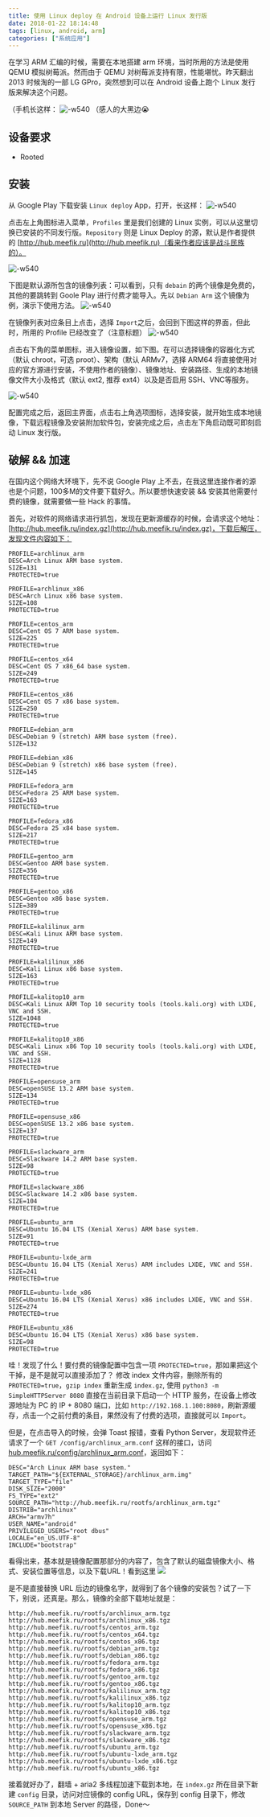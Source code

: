 ```yaml
---
title: 使用 Linux deploy 在 Android 设备上运行 Linux 发行版
date: 2018-01-22 18:14:48
tags: [linux, android, arm]
categories: ["系统应用"]
---
```


在学习 ARM 汇编的时候，需要在本地搭建 arm 环境，当时所用的方法是使用 QEMU 模拟树莓派。然而由于 QEMU 对树莓派支持有限，性能堪忧。昨天翻出 2013 时候淘的一部 LG GPro，突然想到可以在 Android 设备上跑个 Linux 发行版来解决这个问题。

<!--more-->

（手机长这样：
![-w540](https://i.loli.net/2018/01/22/5a65a5eecc4f8.jpg)
（感人的大黑边😭

## 设备要求
* Rooted

## 安装
从 Google Play 下载安装 `Linux deploy` App，打开，长这样：
![-w540](https://i.loli.net/2018/01/22/5a65a5ef56687.jpg)

点击左上角图标进入菜单，`Profiles` 里是我们创建的 Linux 实例，可以从这里切换已安装的不同发行版。`Repository` 则是 Linux Deploy 的源，默认是作者提供的 [http://hub.meefik.ru](http://hub.meefik.ru)（看来作者应该是战斗民族的）。

![-w540](https://i.loli.net/2018/01/22/5a65a5ed94b47.jpg)

下图是默认源所包含的镜像列表：可以看到，只有 `debain` 的两个镜像是免费的，其他的要跳转到 Goole Play 进行付费才能导入。先以 `Debian Arm` 这个镜像为例，演示下使用方法。
![-w540](https://i.loli.net/2018/01/22/5a65a5eec96d3.jpg)

在镜像列表对应条目上点击，选择 `Import`之后，会回到下图这样的界面，但此时，所用的 Profile 已经改变了（注意标题）
![-w540](https://i.loli.net/2018/01/22/5a65a5ef56687.jpg)

点击右下角的菜单图标，进入镜像设置，如下图。在可以选择镜像的容器化方式（默认 chroot，可选 proot）、架构（默认 ARMv7，选择 ARM64 将直接使用对应的官方源进行安装，不使用作者的镜像）、镜像地址、安装路径、生成的本地镜像文件大小及格式（默认 ext2, 推荐 ext4）以及是否启用 SSH、VNC等服务。

![-w540](https://i.loli.net/2018/01/22/5a65a5eddec06.jpg)

配置完成之后，返回主界面，点击右上角选项图标，选择安装，就开始生成本地镜像，下载远程镜像及安装附加软件包，安装完成之后，点击左下角启动既可即刻启动 Linux 发行版。

## 破解 && 加速
在国内这个网络大环境下，先不说 Google Play 上不去，在我这里连接作者的源也是个问题，100多M的文件要下载好久。所以要想快速安装 && 安装其他需要付费的镜像，就需要做一些 Hack 的事情。

首先，对软件的网络请求进行抓包，发现在更新源缓存的时候，会请求这个地址：[http://hub.meefik.ru/index.gz](http://hub.meefik.ru/index.gz)，下载后解压，发现文件内容如下：

```
PROFILE=archlinux_arm
DESC=Arch Linux ARM base system.
SIZE=131
PROTECTED=true

PROFILE=archlinux_x86
DESC=Arch Linux x86 base system.
SIZE=108
PROTECTED=true

PROFILE=centos_arm
DESC=Cent OS 7 ARM base system.
SIZE=225
PROTECTED=true

PROFILE=centos_x64
DESC=Cent OS 7 x86_64 base system.
SIZE=249
PROTECTED=true

PROFILE=centos_x86
DESC=Cent OS 7 x86 base system.
SIZE=250
PROTECTED=true

PROFILE=debian_arm
DESC=Debian 9 (stretch) ARM base system (free).
SIZE=132

PROFILE=debian_x86
DESC=Debian 9 (stretch) x86 base system (free).
SIZE=145

PROFILE=fedora_arm
DESC=Fedora 25 ARM base system.
SIZE=163
PROTECTED=true

PROFILE=fedora_x86
DESC=Fedora 25 x84 base system.
SIZE=217
PROTECTED=true

PROFILE=gentoo_arm
DESC=Gentoo ARM base system.
SIZE=356
PROTECTED=true

PROFILE=gentoo_x86
DESC=Gentoo x86 base system.
SIZE=389
PROTECTED=true

PROFILE=kalilinux_arm
DESC=Kali Linux ARM base system.
SIZE=149
PROTECTED=true

PROFILE=kalilinux_x86
DESC=Kali Linux x86 base system.
SIZE=163
PROTECTED=true

PROFILE=kalitop10_arm
DESC=Kali Linux ARM Top 10 security tools (tools.kali.org) with LXDE, VNC and SSH.
SIZE=1048
PROTECTED=true

PROFILE=kalitop10_x86
DESC=Kali Linux x86 Top 10 security tools (tools.kali.org) with LXDE, VNC and SSH.
SIZE=1128
PROTECTED=true

PROFILE=opensuse_arm
DESC=openSUSE 13.2 ARM base system.
SIZE=134
PROTECTED=true

PROFILE=opensuse_x86
DESC=openSUSE 13.2 x86 base system.
SIZE=137
PROTECTED=true

PROFILE=slackware_arm
DESC=Slackware 14.2 ARM base system.
SIZE=98
PROTECTED=true

PROFILE=slackware_x86
DESC=Slackware 14.2 x86 base system.
SIZE=104
PROTECTED=true

PROFILE=ubuntu_arm
DESC=Ubuntu 16.04 LTS (Xenial Xerus) ARM base system.
SIZE=91
PROTECTED=true

PROFILE=ubuntu-lxde_arm
DESC=Ubuntu 16.04 LTS (Xenial Xerus) ARM includes LXDE, VNC and SSH.
SIZE=241
PROTECTED=true

PROFILE=ubuntu-lxde_x86
DESC=Ubuntu 16.04 LTS (Xenial Xerus) x86 includes LXDE, VNC and SSH.
SIZE=274
PROTECTED=true

PROFILE=ubuntu_x86
DESC=Ubuntu 16.04 LTS (Xenial Xerus) x86 base system.
SIZE=98
PROTECTED=true
```
哇！发现了什么！要付费的镜像配置中包含一项 `PROTECTED=true`，那如果把这个干掉，是不是就可以直接添加了？
修改 index 文件内容，删除所有的 `PROTECTED=true`，`gzip index` 重新生成 `index.gz`, 使用 `python3 -m SimpleHTTPServer 8080` 直接在当前目录下启动一个 HTTP 服务，在设备上修改源地址为 PC 的 IP + 8080 端口，比如 `http://192.168.1.100:8080`，刷新源缓存，点击一个之前付费的条目，果然没有了付费的选项，直接就可以 `Import`。

但是，在点击导入的时候，会弹 Toast 报错，查看 Python Server，发现软件还请求了一个 `GET /config/archlinux_arm.conf` 这样的接口，访问[hub.meefik.ru/config/archlinux_arm.conf](hub.meefik.ru/config/archlinux_arm.conf)，返回如下：

```
DESC="Arch Linux ARM base system."
TARGET_PATH="${EXTERNAL_STORAGE}/archlinux_arm.img"
TARGET_TYPE="file"
DISK_SIZE="2000"
FS_TYPE="ext2"
SOURCE_PATH="http://hub.meefik.ru/rootfs/archlinux_arm.tgz"
DISTRIB="archlinux"
ARCH="armv7h"
USER_NAME="android"
PRIVILEGED_USERS="root dbus"
LOCALE="en_US.UTF-8"
INCLUDE="bootstrap"
```

看得出来，基本就是镜像配置那部分的内容了，包含了默认的磁盘镜像大小、格式、安装位置等信息，以及下载URL！看到这里
![](https://i.loli.net/2018/01/22/5a65a5ee2a991.jpg)

是不是直接替换 URL 后边的镜像名字，就得到了各个镜像的安装包？试了一下下，别说，还真是。那么，镜像的全部下载地址就是：

```
http://hub.meefik.ru/rootfs/archlinux_arm.tgz
http://hub.meefik.ru/rootfs/archlinux_x86.tgz
http://hub.meefik.ru/rootfs/centos_arm.tgz
http://hub.meefik.ru/rootfs/centos_x64.tgz
http://hub.meefik.ru/rootfs/centos_x86.tgz
http://hub.meefik.ru/rootfs/debian_arm.tgz
http://hub.meefik.ru/rootfs/debian_x86.tgz
http://hub.meefik.ru/rootfs/fedora_arm.tgz
http://hub.meefik.ru/rootfs/fedora_x86.tgz
http://hub.meefik.ru/rootfs/gentoo_arm.tgz
http://hub.meefik.ru/rootfs/gentoo_x86.tgz
http://hub.meefik.ru/rootfs/kalilinux_arm.tgz
http://hub.meefik.ru/rootfs/kalilinux_x86.tgz
http://hub.meefik.ru/rootfs/kalitop10_arm.tgz
http://hub.meefik.ru/rootfs/kalitop10_x86.tgz
http://hub.meefik.ru/rootfs/opensuse_arm.tgz
http://hub.meefik.ru/rootfs/opensuse_x86.tgz
http://hub.meefik.ru/rootfs/slackware_arm.tgz
http://hub.meefik.ru/rootfs/slackware_x86.tgz
http://hub.meefik.ru/rootfs/ubuntu_arm.tgz
http://hub.meefik.ru/rootfs/ubuntu-lxde_arm.tgz
http://hub.meefik.ru/rootfs/ubuntu-lxde_x86.tgz
http://hub.meefik.ru/rootfs/ubuntu_x86.tgz
```

接着就好办了，翻墙 + aria2 多线程加速下载到本地，在 `index.gz` 所在目录下新建 `config` 目录，访问对应镜像的 config URL，保存到 config 目录下，修改 `SOURCE_PATH` 到本地 Server 的路径，Done～


